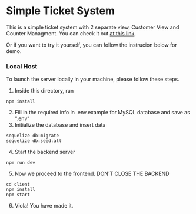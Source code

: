 # Simple Ticket System

This is a simple ticket system with 2 separate view, Customer View and Counter Managment.
You can check it out [at this link](13.212.37.2).

Or if you want to try it yourself, you can follow the instrucion below for demo.

### Local Host

To launch the server locally in your machine, please follow these steps.

1. Inside this directory, run
```
npm install
```
2. Fill in the required info in .env.example for MySQL database and save as ".env"
3. Initialize the database and insert data
```
sequelize db:migrate
sequelize db:seed:all
```
4. Start the backend server
```
npm run dev
```
5. Now we proceed to the frontend. DON'T CLOSE THE BACKEND
```
cd client
npm install
npm start
```
6. Viola! You have made it.